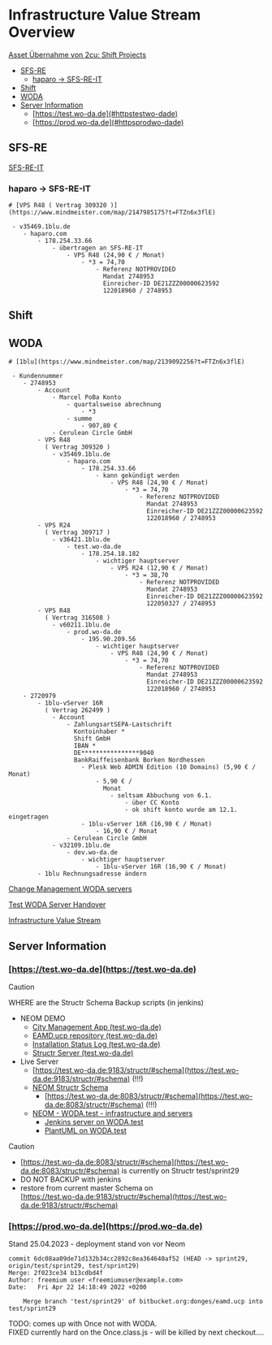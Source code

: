 # Infrastructure Value Stream Overview

[Asset Übernahme von 2cu: Shift Projects](https://www.mindmeister.com/map/2139080018?t=FTZn6x3flE)

- [SFS-RE](#sfs-re)
  - [haparo → SFS-RE-IT](#haparo-sfs-re-it)
- [Shift](#shift)
- [WODA](#woda)
- [Server Information](#server-information)
  - [https://test.wo-da.de](#httpstestwo-dade)
  - [https://prod.wo-da.de](#httpsprodwo-dade)

## SFS-RE

[SFS-RE-IT](./infrastructure-value-stream-overview/sfs-re-it.md)

### haparo → SFS-RE-IT

```
# [VPS R48 ( Vertrag 309320 )](https://www.mindmeister.com/map/2147985175?t=FTZn6x3flE)

 - v35469.1blu.de
    - haparo.com
        - 178.254.33.66
            - übertragen an SFS-RE-IT
                - VPS R48 (24,90 € / Monat)
                    - *3 = 74,70
                        - Referenz NOTPROVIDED
                          Mandat 2748953
                          Einreicher-ID DE21ZZZ00000623592
                          122018960 / 2748953
```

## Shift

## WODA

```
# [1blu](https://www.mindmeister.com/map/2139092256?t=FTZn6x3flE)

 - Kundennummer
    - 2748953
        - Account
            - Marcel PoBa Konto
                - quartalsweise abrechnung
                    - *3
                - summe
                    - 907,80 €
            - Cerulean Circle GmbH
        - VPS R48
          ( Vertrag 309320 )
            - v35469.1blu.de
                - haparo.com
                    - 178.254.33.66
                        - kann gekündigt werden
                            - VPS R48 (24,90 € / Monat)
                                - *3 = 74,70
                                    - Referenz NOTPROVIDED
                                      Mandat 2748953
                                      Einreicher-ID DE21ZZZ00000623592
                                      122018960 / 2748953
        - VPS R24
          ( Vertrag 309717 )
            - v36421.1blu.de
                - test.wo-da.de
                    - 178.254.18.182
                        - wichtiger hauptserver
                            - VPS R24 (12,90 € / Monat)
                                - *3 = 38,70
                                    - Referenz NOTPROVIDED
                                      Mandat 2748953
                                      Einreicher-ID DE21ZZZ00000623592
                                      122050327 / 2748953
        - VPS R48
          ( Vertrag 316508 )
            - v60211.1blu.de
                - prod.wo-da.de
                    - 195.90.209.56
                        - wichtiger hauptserver
                            - VPS R48 (24,90 € / Monat)
                                - *3 = 74,70
                                    - Referenz NOTPROVIDED
                                      Mandat 2748953
                                      Einreicher-ID DE21ZZZ00000623592
                                      122018960 / 2748953
    - 2720979
        - 1blu-vServer 16R
          ( Vertrag 262499 )
            - Account
                - ZahlungsartSEPA-Lastschrift
                  Kontoinhaber *
                  Shift GmbH
                  IBAN *
                  DE****************9040
                  BankRaiffeisenbank Borken Nordhessen
                    - Plesk Web ADMIN Edition (10 Domains) (5,90 € / Monat)
                        - 5,90 € /
                          Monat
                            - seltsam Abbuchung von 6.1.
                                - über CC Konto
                                - ok shift konto wurde am 12.1. eingetragen
                    - 1blu-vServer 16R (16,90 € / Monat)
                        - 16,90 € / Monat
                - Cerulean Circle GmbH
            - v32109.1blu.de
                - dev.wo-da.de
                    - wichtiger hauptserver
                        - 1blu-vServer 16R (16,90 € / Monat)
        - 1blu Rechnungsadresse ändern
```

[Change Management WODA servers](./infrastructure-value-stream-overview/change-management-woda-servers.md)

[Test WODA Server Handover](./2cu.atlassian.net/wiki/spaces/CCU/pages/1795555329/Test_WODA_Server_Handover.md)

[Infrastructure Value Stream](./2cu.atlassian.net/wiki/spaces/CCU/pages/747372568/Infrastructure_Value_Stream.md)

## Server Information

### [https://test.wo-da.de](https://test.wo-da.de)

> [!CAUTION]
> WHERE are the Structr Schema Backup scripts (in jenkins)

- NEOM DEMO
  - [City Management App (test.wo-da.de)](https://test.wo-da.de:9543/EAMD.ucp/apps/neom/CityManagement.html)
  - [EAMD.ucp repository (test.wo-da.de)](https://test.wo-da.de:9543/EAMD.ucp/)
  - [Installation Status Log (test.wo-da.de)](https://test.wo-da.de:9543/EAMD.ucp/installation-status.log)
  - [Structr Server (test.wo-da.de)](https://test.wo-da.de:9183/structr/)
- Live Server
  - [https://test.wo-da.de:9183/structr/#schema](https://test.wo-da.de:9183/structr/#schema) (!!!)
  - [NEOM Structr Schema](./2cu.atlassian.net/wiki/spaces/CCU/pages/1919713281/NEOM_Structr_Schema.md)
    - [https://test.wo-da.de:8083/structr/#schema](https://test.wo-da.de:8083/structr/#schema) (!!!)
  - [NEOM - WODA.test - infrastructure and servers](./2cu.atlassian.net/wiki/spaces/CCU/pages/1879932936/NEOM_-_WODA.test_-_infrastructure_and_servers.md)
    - [Jenkins server on WODA.test](./2cu.atlassian.net/wiki/spaces/CCU/pages/1880096773/Jenkins_server_on_WODA.test.md)
    - [PlantUML on WODA.test](./2cu.atlassian.net/wiki/spaces/CCU/pages/1879769146/PlantUML_on_WODA.test.md)

> [!CAUTION]
> - [https://test.wo-da.de:8083/structr/#schema](https://test.wo-da.de:8083/structr/#schema) is currently on Structr test/sprint29
> - DO NOT BACKUP with jenkins
> - restore from current master Schema on  
> [https://test.wo-da.de:9183/structr/#schema](https://test.wo-da.de:9183/structr/#schema)

### [https://prod.wo-da.de](https://prod.wo-da.de)

Stand 25.04.2023 - deployment stand von vor Neom

```
commit 6dc08aa09de71d132b34cc2892c8ea364640af52 (HEAD -> sprint29, origin/test/sprint29, test/sprint29)
Merge: 2f023ce34 b13cdbd4f
Author: freemium user <freemiumuser@example.com>
Date:   Fri Apr 22 14:18:49 2022 +0200

    Merge branch 'test/sprint29' of bitbucket.org:donges/eamd.ucp into test/sprint29
```

TODO: comes up with Once not with WODA.  
FIXED currently hard on the Once.class.js - will be killed by next checkout….